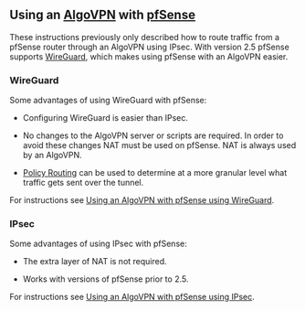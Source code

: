## Using an [AlgoVPN](https://github.com/trailofbits/algo) with [pfSense](https://www.pfsense.org)

These instructions previously only described how to route traffic from a pfSense router through an AlgoVPN using IPsec. With version 2.5 pfSense supports [WireGuard](https://www.netgate.com/blog/wireguard-for-pfsense-software.html), which makes using pfSense with an AlgoVPN easier.

### WireGuard

Some advantages of using WireGuard with pfSense:

* Configuring WireGuard is easier than IPsec.

* No changes to the AlgoVPN server or scripts are required. In order to avoid these changes NAT must be used on pfSense. NAT is always used by an AlgoVPN.

* [Policy Routing](https://docs.netgate.com/pfsense/en/latest/multiwan/policy-route.html) can be used to determine at a more granular level what traffic gets sent over the tunnel.

For instructions see [Using an AlgoVPN with pfSense using WireGuard](wireguard.md).

### IPsec

Some advantages of using IPsec with pfSense:

* The extra layer of NAT is not required.

* Works with versions of pfSense prior to 2.5.

For instructions see [Using an AlgoVPN with pfSense using IPsec](ipsec.md).
